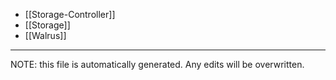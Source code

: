 * [[Storage-Controller]]
* [[Storage]]
* [[Walrus]]

*****
NOTE: this file is automatically generated. Any edits will be overwritten.

